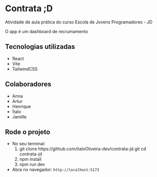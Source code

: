 # Contrata ;D

Atividade de aula prática do curso Escola de Jovens Programadores - JD

O app é um dashboard de recrumamento

## Tecnologias utilizadas
* React
* Vite
* TailwindCSS

## Colaboradores
* Anna
* Artur
* Henrique
* Ítalo
* Jamille

## Rode o projeto
* No seu terminal: <br> 
  <ol>
    <li>git clone https://github.com/italoOliveira-dev/contrata-jd.git cd contrata-jd</li>
    <li>npm install</li>
    <li>npm run dev</li>
  </ol>
* Abra no navegador: `http://localhost:5173`
